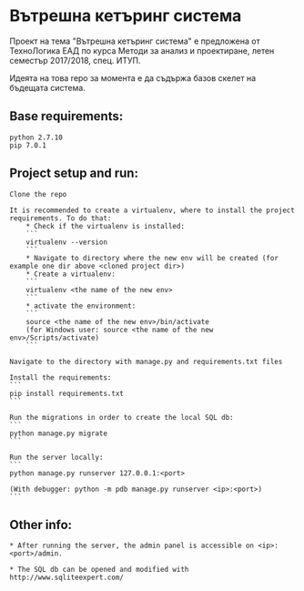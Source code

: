 # Вътрешна кетъринг система
Проект на тема "Вътрешна кетъринг система" е предложена от ТехноЛогика ЕАД по курса Методи за анализ и проектиране, летен семестър 2017/2018, спец. ИТУП.

Идеята на това repo за момента е да съдържа базов скелет на бъдещата система.

## Base requirements:
    python 2.7.10
    pip 7.0.1

## Project setup and run:
    Clone the repo

    It is recommended to create a virtualenv, where to install the project requirements. To do that:
        * Check if the virtualenv is installed:
        ```
        virtualenv --version
        ```
        * Navigate to directory where the new env will be created (for example one dir above <cloned project dir>)
        * Create a virtualenv:
        ```
        virtualenv <the name of the new env>
        ```
        * activate the environment:
        ```
        source <the name of the new env>/bin/activate
        (for Windows user: source <the name of the new env>/Scripts/activate)
        ```

    Navigate to the directory with manage.py and requirements.txt files

    Install the requirements:
    ```
    pip install requirements.txt
    ```

    Run the migrations in order to create the local SQL db:
    ```
    python manage.py migrate
    ```

    Run the server locally:
    ```
    python manage.py runserver 127.0.0.1:<port>

    (With debugger: python -m pdb manage.py runserver <ip>:<port>)
    ```

## Other info:
    * After running the server, the admin panel is accessible on <ip>:<port>/admin.

    * The SQL db can be opened and modified with http://www.sqliteexpert.com/
